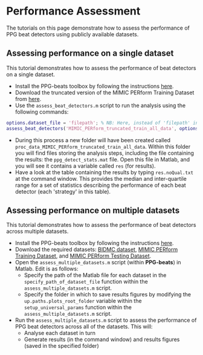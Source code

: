 # Performance Assessment

The tutorials on this page demonstrate how to assess the performance of PPG beat detectors using publicly available datasets.

## Assessing performance on a single dataset

This tutorial demonstrates how to assess the performance of beat detectors on a single dataset.

- Install the PPG-beats toolbox by following the instructions [here](https://ppg-beats.readthedocs.io/en/latest/toolbox/getting_started/).
- Download the truncated version of the MIMIC PERform Training Dataset from [here](https://zenodo.org/record/6967256/files/MIMIC_PERform_truncated_train_all_data.mat?download=1).
- Use the `assess_beat_detectors.m` script to run the analysis using the following commands:
```matlab
options.dataset_file = 'filepath'; % NB: Here, instead of 'filepath' insert the path of the `MIMIC_PERform_truncated_train_all_data.mat` file on your computer, _e.g._ `/Users/petercharlton/Downloads/MIMIC_PERform_truncated_train_all_data.mat`
assess_beat_detectors('MIMIC_PERform_truncated_train_all_data', options)
```

- During this process a new folder will have been created called `proc_data_MIMIC_PERform_truncated_train_all_data`. Within this folder you will find files storing the analysis steps, including the file containing the results: the `ppg_detect_stats.mat` file. Open this file in Matlab, and you will see it contains a variable called `res` (for results).
- Have a look at the table containing the results by typing `res.noQual.txt` at the command window. This provides the median and inter-quartile range for a set of statistics describing the performance of each beat detector (each 'strategy' in this table).

## Assessing performance on multiple datasets

This tutorial demonstrates how to assess the performance of beat detectors across multiple datasets.

- Install the PPG-beats toolbox by following the instructions [here](https://ppg-beats.readthedocs.io/en/latest/toolbox/getting_started/).
- Download the required datasets: [BIDMC dataset](https://physionet.org/content/bidmc/1.0.0/bidmc_data.mat), [MIMIC PERform Training Dataset](https://zenodo.org/record/6950488/files/mimic_perform_train_all_data.mat?download=1), and [MIMIC PERform Testing Dataset](https://zenodo.org/record/6950488/files/mimic_perform_test_all_data.mat?download=1).
- Open the `assess_multiple_datasets.m` script (within **PPG-beats**) in Matlab. Edit is as follows:
    - Specify the path of the Matlab file for each dataset in the `specify_path_of_dataset_file` function within the `assess_multiple_datasets.m` script.
    - Specify the folder in which to save results figures by modifying the `up.paths.plots_root_folder` variable within the `setup_universal_params` function within the `assess_multiple_datasets.m` script.
- Run the `assess_multiple_datasets.m` script to assess the performance of PPG beat detectors across all of the datasets. This will:
    - Analyse each dataset in turn
    - Generate results (in the command window) and results figures (saved in the specified folder)
